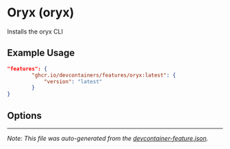 
# Oryx (oryx)

Installs the oryx CLI

## Example Usage

```json
"features": {
        "ghcr.io/devcontainers/features/oryx:latest": {
            "version": "latest"
        }
}
```

## Options



---

_Note: This file was auto-generated from the [devcontainer-feature.json](./devcontainer-feature.json)._
